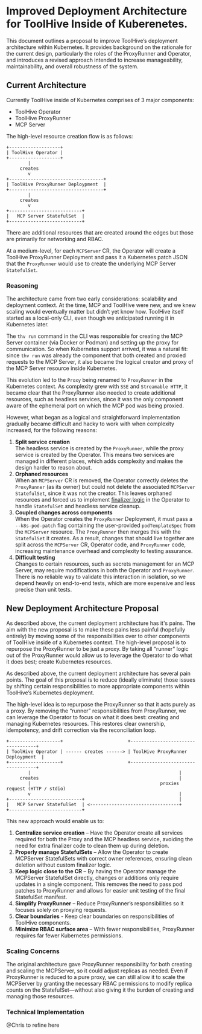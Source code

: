 # Improved Deployment Architecture for ToolHive Inside of Kuberenetes.

This document outlines a proposal to improve ToolHive’s deployment architecture within Kubernetes. It provides background on the rationale for the current design, particularly the roles of the ProxyRunner and Operator, and introduces a revised approach intended to increase manageability, maintainability, and overall robustness of the system.

## Current Architecture

Currently ToolHive inside of Kubernetes comprises of 3 major components:

- ToolHive Operator
- ToolHive ProxyRunner
- MCP Server

The high-level resource creation flow is as follows:
```
+-------------------+
| ToolHive Operator |
+-------------------+
        |
     creates
        v
+-----------------------------------+
| ToolHive ProxyRunner Deploypment  |
+-----------------------------------+
        |
     creates
        v
+---------------------------+
|   MCP Server StatefulSet  |
+---------------------------+
```

There are additional resources that are created around the edges but those are primarily for networking and RBAC.

At a medium-level, for each `MCPServer` CR, the Operator will create a ToolHive ProxyRunner Deployment and pass it a Kubernetes patch JSON that the `ProxyRunner` would use to create the underlying MCP Server `StatefulSet`.

### Reasoning

The architecture came from two early considerations: scalability and deployment context. At the time, MCP and ToolHive were new, and we knew scaling would eventually matter but didn’t yet know how. ToolHive itself started as a local-only CLI, even though we anticipated running it in Kubernetes later.

The `thv run` command in the CLI was responsible for creating the MCP Server container (via Docker or Podman) and setting up the proxy for communication. So when Kubernetes support arrived, it was a natural fit: since `thv run` was already the component that both created and proxied requests to the MCP Server, it also became the logical creator and proxy of the MCP Server resource inside Kubernetes.

This evolution led to the `Proxy` being renamed to `ProxyRunner` in the Kubernetes context. As complexity grew with `SSE` and `Streamable HTTP`, it became clear that the ProxyRunner also needed to create additional resources, such as headless services, since it was the only component aware of the ephemeral port on which the MCP pod was being proxied.

However, what began as a logical and straightforward implementation gradually became difficult and hacky to work with when complexity increased, for the following reasons:

1) **Split service creation** <br>
The headless service is created by the `ProxyRunner`, while the proxy service is created by the Operator. This means two services are managed in different places, which adds complexity and makes the design harder to reason about.
2) **Orphaned resources** <br>
When an `MCPServer` CR is removed, the Operator correctly deletes the `ProxyRunner` (as its owner) but could not delete the associated `MCPServer` `StatefulSet`, since it was not the creator. This leaves orphaned resources and forced us to implement [finalizer logic](https://github.com/stacklok/toolhive/blob/main/cmd/thv-operator/controllers/mcpserver_controller.go#L820-L846) in the Operator to handle `StatefulSet` and headless service cleanup.
3) **Coupled changes across components** <br>
When the Operator creates the `ProxyRunner` Deployment, it must pass a `--k8s-pod-patch` flag containing the user-provided `podTemplateSpec` from the `MCPServer` resource. The `ProxyRunner` then merges this with the `StatefulSet` it creates. As a result, changes that should live together are split across the `MCPServer` CR, Operator code, and `ProxyRunner` code, increasing maintenance overhead and complexity to testing assurance.
4) **Difficult testing** <br>
Changes to certain resources, such as secrets management for an MCP Server, may require modifications in both the Operator and `ProxyRunner`. There is no reliable way to validate this interaction in isolation, so we depend heavily on end-to-end tests, which are more expensive and less precise than unit tests. 

## New Deployment Architecture Proposal

As described above, the current deployment architecture has it's pains. The aim with the new proposal is to make these pains less painful (hopefully entirely) by moving some of the responsibilities over to other components of ToolHive inside of a Kubernetes context. The high-level proposal is to repurpose the ProxyRunner to be just a proxy. By taking all "runner" logic out of the ProxyRunner would allow us to leverage the Operator to do what it does best; create Kubernetes resources.

As described above, the current deployment architecture has several pain points. The goal of this proposal is to reduce (ideally eliminate) those issues by shifting certain responsibilities to more appropriate components within ToolHive’s Kubernetes deployment.

The high-level idea is to repurpose the ProxyRunner so that it acts purely as a proxy. By removing the “runner” responsibilities from ProxyRunner, we can leverage the Operator to focus on what it does best: creating and managing Kubernetes resources. This restores clear ownership, idempotency, and drift correction via the reconciliation loop.

```
+-------------------+                        +-----------------------------------+
| ToolHive Operator | ------ creates ------> | ToolHive ProxyRunner Deploypment  |
+-------------------+                        +-----------------------------------+
        |                                                       |
     creates                                                    |
        |                                                proxies request (HTTP / stdio)
        v                                                       |
+---------------------------+                                   |
|   MCP Server StatefulSet  | <---------------------------------+
+---------------------------+
```

This new approach would enable us to:

1) **Centralize service creation** – Have the Operator create all services required for both the Proxy and the MCP headless service, avoiding the need for extra finalizer code to clean them up during deletion.
2) **Properly manage StatefulSets** – Allow the Operator to create MCPServer StatefulSets with correct owner references, ensuring clean deletion without custom finalizer logic.
3) **Keep logic close to the CR** – By having the Operator manage the MCPServer StatefulSet directly, changes or additions only require updates in a single component. This removes the need to pass pod patches to ProxyRunner and allows for easier unit testing of the final StatefulSet manifest.
4) **Simplify ProxyRunner** – Reduce ProxyRunner’s responsibilities so it focuses solely on proxying requests.
5) **Clear boundaries** - Keep clear boundaries on responsibilities of ToolHive components.
6) **Minimize RBAC surface area** – With fewer responsibilities, ProxyRunner requires far fewer Kubernetes permissions.



### Scaling Concerns

The original architecture gave ProxyRunner responsibility for both creating and scaling the MCPServer, so it could adjust replicas as needed. Even if ProxyRunner is reduced to a pure proxy, we can still allow it to scale the MCPServer by granting the necessary RBAC permissions to modify replica counts on the StatefulSet—without also giving it the burden of creating and managing those resources.


### Technical Implementation

@Chris to refine here